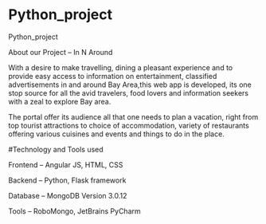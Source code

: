 # Python_project
Python_project


About our Project – In N Around


With a desire to make travelling, dining a pleasant experience and
to provide easy access to information on entertainment, classified
advertisements in and around Bay Area,this web app is developed, its one
stop source for all the avid travelers, food lovers and information
seekers with a zeal to explore Bay area.


The portal offer its audience all that one needs to plan a vacation,
right from top tourist attractions to choice of accommodation,
variety of restaurants offering various cuisines and events and
things to do in the place.





#Technology and Tools used

Frontend – Angular JS, HTML, CSS


Backend – Python, Flask framework

Database – MongoDB Version 3.0.12


Tools – RoboMongo, JetBrains PyCharm
